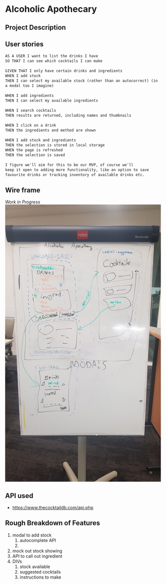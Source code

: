 # Alcoholic Apothecary

## Project Description

## User stories

```
AS A USER I want to list the drinks I have
SO THAT I can see which cocktails I can make

GIVEN THAT I only have certain drinks and ingredients
WHEN I add stock
THEN I can select my available stock (rather than an autocorrect) (in a modal too I imagine)

WHEN I add ingredients
THEN I can select my available ingredients

WHEN I search cocktails
THEN results are returned, including names and thumbnails

WHEN I click on a drink
THEN the ingredients and method are shown

WHEN I add stock and ingredients
THEN the selection is stored in local storage
WHEN the page is refreshed
THEN the selection is saved

I figure we'll aim for this to be our MVP, of course we'll
keep it open to adding more functionality, like an option to save 
favourite drinks or tracking inventory of available drinks etc.
```

## Wire frame

*Work in Progress*
![Work in Progress WireFrame](./design-documents/20210411_140402.jpg)

## API used

 * https://www.thecocktaildb.com/api.php


## Rough Breakdown of Features

1. modal to add stock
     1. autocomplete API
     2. 
1. mock out stock showing
2. API to call out ingredient
3. DIVs
    1. stock available
    2. suggested cocktails
    3. instructions to make
